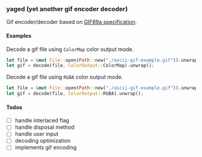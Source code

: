 ### yaged (yet another gif encoder decoder)

Gif encoder/decoder based on [GIF89a specification](https://www.w3.org/Graphics/GIF/spec-gif89a.txt).

#### Examples

Decode a gif file using `ColorMap` color output mode.
```rust
let file = &mut File::open(Path::new("./ascii-gif-example.gif")).unwrap();
let gif = decode(file, ColorOutput::ColorMap).unwrap();
```

Decode a gif file using `RGBA` color output mode.
```rust
let file = &mut File::open(Path::new("./ascii-gif-example.gif")).unwrap();
let gif = decode(file, ColorOutput::RGBA).unwrap();
```

#### Todos

- [ ] handle interlaced flag
- [ ] handle disposal method
- [ ] handle user input
- [ ] decoding optimization
- [ ] implements gif encoding
